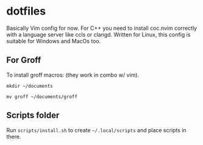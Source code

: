 # dotfiles

Basically Vim config for now.
For C++ you need to install coc.nvim correctly with a language server like ccls or clangd.
Written for Linux, this config is suitable for Windows and MacOs too.

## For Groff
To install groff macros: (they work in combo w/ vim).

`mkdir ~/documents`

`mv groff ~/documents/groff`

## Scripts folder
Run `scripts/install.sh` to create `~/.local/scripts` and place scripts in there.

